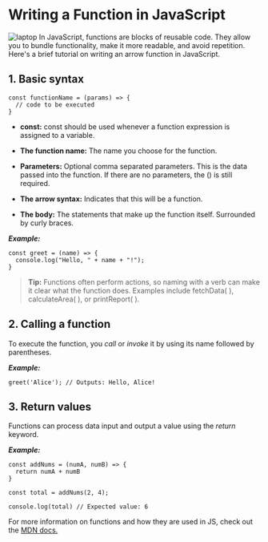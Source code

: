 # Writing a Function in JavaScript
![laptop](https://pages.git.generalassemb.ly/modular-curriculum-all-courses/intro-to-markdown-lab/exercise/assets/james-harrison-unsplash.jpg)
In JavaScript, functions are blocks of reusable code. They allow you to bundle functionality, make it more readable, and avoid repetition. Here's a brief tutorial on writing an arrow function in JavaScript.

## 1. Basic syntax
```
const functionName = (params) => {
  // code to be executed
}
```
* **const:** const should be used whenever a function expression is assigned to a variable.
+ **The function name:** The name you choose for the function.
- **Parameters:** Optional comma separated parameters. This is the data passed into the function. If there are no parameters, the () is still required.
* **The arrow syntax:** Indicates that this will be a function.
- __The body:__ The statements that make up the function itself. Surrounded by curly braces.

***Example:***
```
const greet = (name) => {
  console.log("Hello, " + name + "!");
}
```
> __Tip:__ Functions often perform actions, so naming with a verb can make it clear what the function does. Examples include fetchData( ), calculateArea( ), or printReport( ). 

## 2. Calling a function

To execute the function, you _call_ or *invoke* it by using its name followed by parentheses.

___Example:___
```
greet('Alice'); // Outputs: Hello, Alice!
```
## 3. Return values

Functions can process data input and output a value using the *return* keyword.

___Example:___ 
```
const addNums = (numA, numB) => {
  return numA + numB
}

const total = addNums(2, 4);

console.log(total) // Expected value: 6
```
For more information on functions and how they are used in JS, check out the [MDN docs.](https://developer.mozilla.org/en-US/docs/Web/JavaScript/Guide/Functions)